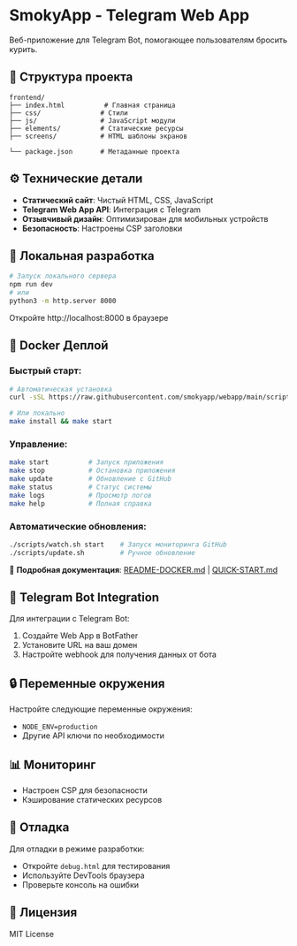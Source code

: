 # SmokyApp - Telegram Web App

Веб-приложение для Telegram Bot, помогающее пользователям бросить курить.



## 📁 Структура проекта

```
frontend/
├── index.html          # Главная страница
├── css/               # Стили
├── js/                # JavaScript модули
├── elements/          # Статические ресурсы
├── screens/           # HTML шаблоны экранов

└── package.json       # Метаданные проекта
```

## ⚙️ Технические детали

- **Статический сайт**: Чистый HTML, CSS, JavaScript
- **Telegram Web App API**: Интеграция с Telegram
- **Отзывчивый дизайн**: Оптимизирован для мобильных устройств
- **Безопасность**: Настроены CSP заголовки

## 🔧 Локальная разработка

```bash
# Запуск локального сервера
npm run dev
# или
python3 -m http.server 8000
```

Откройте http://localhost:8000 в браузере

## 🐳 Docker Деплой

### Быстрый старт:
```bash
# Автоматическая установка
curl -sSL https://raw.githubusercontent.com/smokyapp/webapp/main/scripts/quick-start.sh | bash

# Или локально
make install && make start
```

### Управление:
```bash
make start          # Запуск приложения
make stop           # Остановка приложения  
make update         # Обновление с GitHub
make status         # Статус системы
make logs           # Просмотр логов
make help           # Полная справка
```

### Автоматические обновления:
```bash
./scripts/watch.sh start    # Запуск мониторинга GitHub
./scripts/update.sh         # Ручное обновление
```

📖 **Подробная документация**: [README-DOCKER.md](README-DOCKER.md) | [QUICK-START.md](QUICK-START.md)

## 📱 Telegram Bot Integration

Для интеграции с Telegram Bot:

1. Создайте Web App в BotFather
2. Установите URL на ваш домен
3. Настройте webhook для получения данных от бота

## 🔒 Переменные окружения

Настройте следующие переменные окружения:

- `NODE_ENV=production`
- Другие API ключи по необходимости

## 📊 Мониторинг

- Настроен CSP для безопасности
- Кэширование статических ресурсов

## 🐛 Отладка

Для отладки в режиме разработки:
- Откройте `debug.html` для тестирования
- Используйте DevTools браузера
- Проверьте консоль на ошибки

## 📝 Лицензия

MIT License
